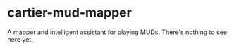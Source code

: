 cartier-mud-mapper
==================

A mapper and intelligent assistant for playing MUDs. There's nothing to see here yet.
